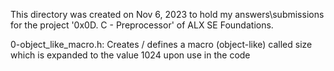 This directory was created on Nov 6, 2023 to hold my answers\submissions
for the project '0x0D. C - Preprocessor' of ALX SE Foundations.

0-object_like_macro.h: Creates / defines a macro (object-like) called size which
is expanded to the value 1024 upon use in the code
